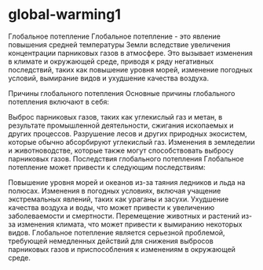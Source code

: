 # global-warming1
Глобальное потепление
Глобальное потепление - это явление повышения средней температуры Земли вследствие увеличения концентрации парниковых газов в атмосфере. Это вызывает изменения в климате и окружающей среде, приводя к ряду негативных последствий, таких как повышение уровня морей, изменение погодных условий, вымирание видов и ухудшение качества воздуха.

Причины глобального потепления
Основные причины глобального потепления включают в себя:

Выброс парниковых газов, таких как углекислый газ и метан, в результате промышленной деятельности, сжигания ископаемых и других процессов.
Разрушение лесов и других природных экосистем, которые обычно абсорбируют углекислый газ.
Изменения в земледелии и животноводстве, которые также могут способствовать выбросу парниковых газов.
Последствия глобального потепления
Глобальное потепление может привести к следующим последствиям:

Повышение уровня морей и океанов из-за таяния ледников и льда на полюсах.
Изменения в погодных условиях, включая учащение экстремальных явлений, таких как ураганы и засухи.
Ухудшение качества воздуха и воды, что может привести к увеличению заболеваемости и смертности.
Перемещение животных и растений из-за изменения климата, что может привести к вымиранию некоторых видов.
Глобальное потепление является серьезной проблемой, требующей немедленных действий для снижения выбросов парниковых газов и приспособления к изменениям в окружающей среде.
